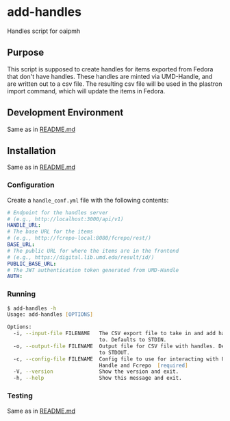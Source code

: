 # add-handles

Handles script for oaipmh

## Purpose

This script is supposed to create handles for items exported from Fedora that don't have handles.
These handles are minted via UMD-Handle, and are written out to a csv file.
The resulting csv file will be used in the plastron import command, which will update the items in Fedora.

## Development Environment

Same as in [README.md]

## Installation

Same as in [README.md]

### Configuration

Create a `handle_conf.yml` file with the following contents:

```yaml
# Endpoint for the handles server
# (e.g., http://localhost:3000/api/v1)
HANDLE_URL:
# The base URL for the items
# (e.g., http://fcrepo-local:8080/fcrepo/rest/)
BASE_URL:
# The public URL for where the items are in the frontend
# (e.g., https://digital.lib.umd.edu/result/id/)
PUBLIC_BASE_URL:
# The JWT authentication token generated from UMD-Handle
AUTH:

```

### Running

```zsh
$ add-handles -h
Usage: add-handles [OPTIONS]

Options:
  -i, --input-file FILENAME   The CSV export file to take in and add handles
                              to. Defaults to STDIN.
  -o, --output-file FILENAME  Output file for CSV file with handles. Defaults
                              to STDOUT.
  -c, --config-file FILENAME  Config file to use for interacting with UMD-
                              Handle and Fcrepo  [required]
  -V, --version               Show the version and exit.
  -h, --help                  Show this message and exit.
```

### Testing

Same as in [README.md]

[README.md]: ../README.md

